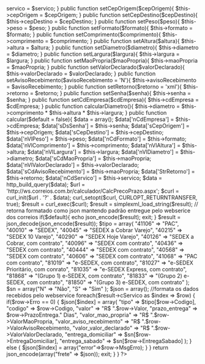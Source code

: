 <?php 

class Correios{

	/*Código da sua empresa, se você tiver contrato com os correios saberá qual é esse código… 
	Ele é opcional, se não tiver apenas envie o parâmetro em branco.	*/		
	private $cdEmpresa,
	/*Senha de acesso ao serviço. Geralmente é os 8 primeiros números do CNPJ correspondente ao código
	administrativo, caso não tiver é só passar o parâmetro em branco – Se quiser alterar a senha é só acessar 
	- http://www.corporativo.correios.com.br/encomendas/servicosonline/recuperaSenha*/
	$senha,
	/*Por fim o código do serviço.
	1) 40010 SEDEX Varejo.
	2) 40045 SEDEX a Cobrar Varejo.
	3) 40215 SEDEX 10 Varejo.
	4) 40290 SEDEX Hoje Varejo.
	5) 41106 PAC Varejo.
	Existem outros códigos que só podem ser usado com contrato, os correios tirou do ar esses códigos, e deixou a 
	instrução “para outros serviços, consulte o código no seu contrato.”, mas… eu tenho os códigos da antiga 
	documentação que são (Nada garante que continuam sendo esses, melhor confirmar antes):
	1) 40126 SEDEX a Cobrar, com contrato.
	2) 40096 SEDEX com contrato.
	3) 40436 SEDEX com contrato.
	4) 40444 SEDEX com contrato.
	5) 40568 SEDEX com contrato.
	6) 40606 SEDEX com contrato.
	7) 41068 PAC com contrato.
	8) 81019 e-SEDEX, com contrato.
	9) 81027 e-SEDEX Prioritário, com conrato.
	10) 81035 e-SEDEX Express, com contrato.
	11) 81868 (Grupo 1) e-SEDEX, com contrato.
	12) 81833 (Grupo 2) e-SEDEX, com contrato.
	13) 81850 (Grupo 3) e-SEDEX, com contrato.
	14) Os serviços marcados com contrato irão necessitar do código da empresa e senha de acesso ao serviço.
	*/
	$servico = '40010, 41106',
	
	/*Um agora acho que o item mais importante que é o CEP de origem, no caso o CEP de onde sai à encomenda. 
	Esse parametro precisa ser numérico, ou seja, você deverá formatar ele para que não entre o “-“ (hífen) 
	espaços ou algo diferente de um número.*/
	$cepOrigem,
	/*CEP de destino, é o CEP do comprador, para onde irá o produto, esse parâmetro também é somente números.*/
	$cepDestino,
	/*O peso do produto deverá ser enviado em quilogramas, leve em consideração que isso deverá incluir o peso 
	da embalagem.*/
	$peso,
	/*Não sei por qual motivo mas é necessário falar qual formato da encomenda, nesse caso tem apenas duas
	opções: 1 para caixa / pacote e 2 para rolo/prisma.*/
	$formato = "1",
	/*O comprimento, altura, largura e diametro deverá ser informado em centímetros e somente números*/
	$comprimento,
	$altura,
	$largura,
	$diametro = 0,
	/*Mão própria, nesse parâmetro você informa se quer a encomenda deverá ser entregue somente para uma 
	determinada pessoa após confirmação por RG. Use “s” para declarar e “n” para não declarar.*/
	$maoPropria = 's',
	/*O valor declarado serve para o caso de sua encomenda extraviar, então você poderá recuperar o valor dela.
	Vale lembrar que o valor da encomenda interfere no valor do frete. Se não quiser declarar pode passar 0 (zero).*/
	$valorDeclarado = "0",
	/*No parâmetro aviso de recebimento, você informa se quer ser avisado sobre a entrega da encomenda. Para não avisar use “n”, para avisar use “s”.*/
	$avisoRecebimento = 'n',
	/*Por ultimo podemos informar qual formato queremos a consulta seja retornada, podendo ser
	1) Popup – mostra uma janela pop-up
	2) URL – envia os dados via post para a URL informada
	3) XML – Retorna a resposta em XML*/
	$retorno = 'xml';
	
	
	public function setServico($servico){
		$this->servico = $servico;
	}
	
	public function setCepOrigem($cepOrigem){
		$this->cepOrigem = $cepOrigem;
	}
	
	public function setCepDestino($cepDestino){
		$this->cepDestino = $cepDestino;
	}
	
	public function setPeso($peso){
		$this->peso = $peso;
	}
	
	public function setFormato($formato){
		$this->formato = $formato;
	}
	
	public function setComprimento($comprimento){
		$this->comprimento = $comprimento;
	}
	
	public function setAltura($altura){
		$this->altura = $altura;
	}

	public function setDiametro($diametro){
		$this->diametro = $diametro;
	}

	public function setLargura($largura){
		$this->largura = $largura;
	}
	
	public function setMaoPropria($maoPropria){
		$this->maoPropria = $maoPropria;
	}
	
	public function setValorDeclarado($valorDeclarado){
		$this->valorDeclarado = $valorDeclarado;
	}
	
	public function setAvisoRecebimento($avisoRecebimento = 'N'){
		$this->avisoRecebimento = $avisoRecebimento;
	} 
	
	public function setRetorno($retorno = 'xml'){
		$this->retorno = $retorno;
	}
	
	
	public function setSenha($senha){
		$this->senha = $senha;
	}
	
	public function setCdEmpresa($cdEmpresa){
		$this->cdEmpresa = $cdEmpresa;
	}
	
	public function calcularDiametro(){
		$this->diametro = $this->comprimento * $this->altura * $this->largura;
	}
	
	public function calcular($default = false){
		 $data = array();
		 $data['nCdEmpresa'] = $this->cdEmpresa;
		 $data['sDsSenha'] = $this->senha;
		 $data['sCepOrigem'] = $this->cepOrigem;
		 $data['sCepDestino'] = $this->cepDestino;
		 $data['nVlPeso'] = $this->peso;
		 $data['nCdFormato'] = $this->formato;
		 $data['nVlComprimento'] = $this->comprimento;
		 $data['nVlAltura'] = $this->altura;
		 $data['nVlLargura'] = $this->largura;
		 $data['nVlDiametro'] = $this->diametro;
		 $data['sCdMaoPropria'] = $this->maoPropria;
		 $data['nVlValorDeclarado'] = $this->valorDeclarado;
		 $data['sCdAvisoRecebimento'] = $this->maoPropria;
		 $data['StrRetorno'] = $this->retorno;
		 $data['nCdServico'] = $this->servico;
	
		 $data = http_build_query($data);
		
		 $url = 'http://ws.correios.com.br/calculador/CalcPrecoPrazo.aspx';
		 $curl = curl_init($url . '?' . $data);
		 curl_setopt($curl, CURLOPT_RETURNTRANSFER, true);
		 $result = curl_exec($curl);
		 $result = simplexml_load_string($result);
		
		// retorna  formatado como json mantendo padrão entregue pelo webserice dos correios
		if($default){
		    echo json_encode($result);
			exit;
		 }
		
		 $result = json_decode(json_encode($result));
		
		 $tipo = array(
			 "41106" => "PAC",
			 "40010" => "SEDEX",
			 "40045" => "SEDEX a Cobrar Varejo",
			 "40215" => "SEDEX 10 Varejo",
			 "40290" => "SEDEX Hoje Varejo",
			 "40126" => "SEDEX a Cobrar, com contrato",
			 "40096" => "SEDEX com contrato",
			 "40436" => "SEDEX com contrato",
			 "40444" => "SEDEX com contrato",
			 "40568" => "SEDEX com contrato",
			 "40606" => "SEDEX com contrato",
			 "41068" => "PAC com contrato",
		   	 "81019" => "e-SEDEX, com contrato",
			 "81027" => "e-SEDEX Prioritário, com conrato",
			 "81035" => "e-SEDEX Express, com contrato",
			 "81868" => "(Grupo 1) e-SEDEX, com contrato",
			 "81833" => "(Grupo 2) e-SEDEX, com contrato",
			 "81850" => "(Grupo 3) e-SEDEX, com contrato"
		 );
		 $sn = array("N" => "Não", "S" => "Sim" );
		
		 $json = array();	
		 //formata os dados recebidos pelo webservice
		 foreach($result->cServico as $index => $row) {
		 if($row->Erro == 0) {
			 $json[$index] = array(
			 "tipo" => $tipo[$row->Codigo],
			 "codigo" => $row->Codigo,
			 "valor" =>  "R$ ".$row->Valor,
			 "prazo_entrega" => $row->PrazoEntrega." Dias",
			 "valor_mao_propria" => "R$ ".$row->ValorMaoPropria,
			 "valor_aviso_recebimento" => "R$ ".$row->ValorAvisoRecebimento,
			 "valor_valor_declarado" => "R$ ".$row->ValorValorDeclarado,
			 "entrega_domiciliar" => $sn[$row->EntregaDomiciliar],
			 "entrega_sabado" => $sn[$row->EntregaSabado]
			 );	 
			 } else {
				$json[$index] = array("error"=>$row->MsgErro);
			 }
		 }
		return json_encode(array("frete" => $json));
		exit;
	}
	
	
}
?>
